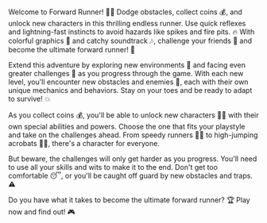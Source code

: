 Welcome to Forward Runner! 🏃‍♂️ Dodge obstacles, collect coins 💰, and unlock new characters in this thrilling endless runner. Use quick reflexes and lightning-fast instincts to avoid hazards like spikes and fire pits. 🔥 With colorful graphics 🎨 and catchy soundtrack 🎶, challenge your friends 👥 and become the ultimate forward runner! 👊

Extend this adventure by exploring new environments 🌴 and facing even greater challenges 💪 as you progress through the game. With each new level, you'll encounter new obstacles and enemies 🐉, each with their own unique mechanics and behaviors. Stay on your toes and be ready to adapt to survive! 💥

As you collect coins 💰, you'll be able to unlock new characters 🦸‍♂️ with their own special abilities and powers. Choose the one that fits your playstyle and take on the challenges ahead. From speedy runners 🏃‍♀️ to high-jumping acrobats 🤸‍♂️, there's a character for everyone.

But beware, the challenges will only get harder as you progress. You'll need to use all your skills and wits to make it to the end. Don't get too comfortable 😴, or you'll be caught off guard by new obstacles and traps. ⚠️

Do you have what it takes to become the ultimate forward runner? 🏆 Play now and find out! 🎮
